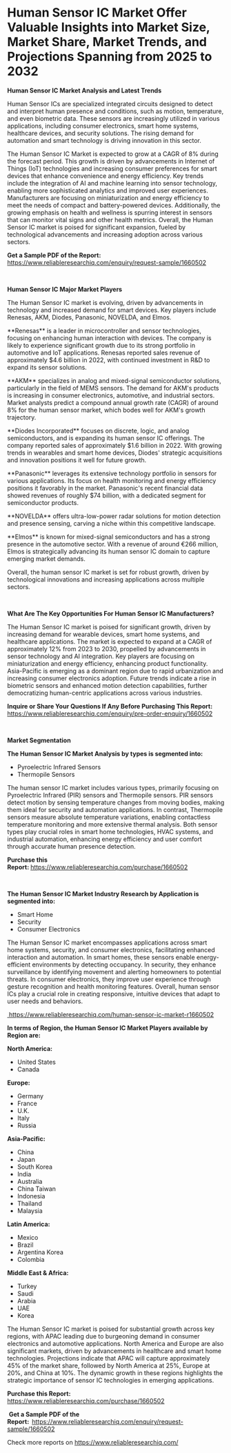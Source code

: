 <p><h1>Human Sensor IC Market Offer Valuable Insights into Market Size, Market Share, Market Trends, and Projections Spanning from 2025 to 2032</h1></p><p><strong>Human Sensor IC Market Analysis and Latest Trends</strong></p>
<p><p>Human Sensor ICs are specialized integrated circuits designed to detect and interpret human presence and conditions, such as motion, temperature, and even biometric data. These sensors are increasingly utilized in various applications, including consumer electronics, smart home systems, healthcare devices, and security solutions. The rising demand for automation and smart technology is driving innovation in this sector.</p><p>The Human Sensor IC Market is expected to grow at a CAGR of 8% during the forecast period. This growth is driven by advancements in Internet of Things (IoT) technologies and increasing consumer preferences for smart devices that enhance convenience and energy efficiency. Key trends include the integration of AI and machine learning into sensor technology, enabling more sophisticated analytics and improved user experiences. Manufacturers are focusing on miniaturization and energy efficiency to meet the needs of compact and battery-powered devices. Additionally, the growing emphasis on health and wellness is spurring interest in sensors that can monitor vital signs and other health metrics. Overall, the Human Sensor IC market is poised for significant expansion, fueled by technological advancements and increasing adoption across various sectors.</p></p>
<p><strong>Get a Sample PDF of the Report:&nbsp;</strong> <a href="https://www.reliableresearchiq.com/enquiry/request-sample/1660502?utm_campaign=104&utm_medium=2&utm_source=Github&utm_content=ia&utm_term=17012025&utm_id=human-sensor-ic">https://www.reliableresearchiq.com/enquiry/request-sample/1660502</a></p>
<p>&nbsp;</p>
<p><strong>Human Sensor IC Major Market Players</strong></p>
<p><p>The Human Sensor IC market is evolving, driven by advancements in technology and increased demand for smart devices. Key players include Renesas, AKM, Diodes, Panasonic, NOVELDA, and Elmos. </p><p>**Renesas** is a leader in microcontroller and sensor technologies, focusing on enhancing human interaction with devices. The company is likely to experience significant growth due to its strong portfolio in automotive and IoT applications. Renesas reported sales revenue of approximately $4.6 billion in 2022, with continued investment in R&D to expand its sensor solutions.</p><p>**AKM** specializes in analog and mixed-signal semiconductor solutions, particularly in the field of MEMS sensors. The demand for AKM's products is increasing in consumer electronics, automotive, and industrial sectors. Market analysts predict a compound annual growth rate (CAGR) of around 8% for the human sensor market, which bodes well for AKM's growth trajectory.</p><p>**Diodes Incorporated** focuses on discrete, logic, and analog semiconductors, and is expanding its human sensor IC offerings. The company reported sales of approximately $1.6 billion in 2022. With growing trends in wearables and smart home devices, Diodes' strategic acquisitions and innovation positions it well for future growth.</p><p>**Panasonic** leverages its extensive technology portfolio in sensors for various applications. Its focus on health monitoring and energy efficiency positions it favorably in the market. Panasonic's recent financial data showed revenues of roughly $74 billion, with a dedicated segment for semiconductor products.</p><p>**NOVELDA** offers ultra-low-power radar solutions for motion detection and presence sensing, carving a niche within this competitive landscape. </p><p>**Elmos** is known for mixed-signal semiconductors and has a strong presence in the automotive sector. With a revenue of around €266 million, Elmos is strategically advancing its human sensor IC domain to capture emerging market demands.</p><p>Overall, the human sensor IC market is set for robust growth, driven by technological innovations and increasing applications across multiple sectors.</p></p>
<p>&nbsp;</p>
<p><strong>What Are The Key Opportunities For Human Sensor IC Manufacturers?</strong></p>
<p><p>The Human Sensor IC market is poised for significant growth, driven by increasing demand for wearable devices, smart home systems, and healthcare applications. The market is expected to expand at a CAGR of approximately 12% from 2023 to 2030, propelled by advancements in sensor technology and AI integration. Key players are focusing on miniaturization and energy efficiency, enhancing product functionality. Asia-Pacific is emerging as a dominant region due to rapid urbanization and increasing consumer electronics adoption. Future trends indicate a rise in biometric sensors and enhanced motion detection capabilities, further democratizing human-centric applications across various industries.</p></p>
<p><strong>Inquire or Share Your Questions If Any Before Purchasing This Report:</strong> <a href="https://www.reliableresearchiq.com/enquiry/pre-order-enquiry/1660502?utm_campaign=104&utm_medium=2&utm_source=Github&utm_content=ia&utm_term=17012025&utm_id=human-sensor-ic">https://www.reliableresearchiq.com/enquiry/pre-order-enquiry/1660502</a></p>
<p>&nbsp;</p>
<p><strong>Market Segmentation</strong></p>
<p><strong>The Human Sensor IC Market Analysis by types is segmented into:</strong></p>
<p><ul><li>Pyroelectric Infrared Sensors</li><li>Thermopile Sensors</li></ul></p>
<p><p>The human sensor IC market includes various types, primarily focusing on Pyroelectric Infrared (PIR) sensors and Thermopile sensors. PIR sensors detect motion by sensing temperature changes from moving bodies, making them ideal for security and automation applications. In contrast, Thermopile sensors measure absolute temperature variations, enabling contactless temperature monitoring and more extensive thermal analysis. Both sensor types play crucial roles in smart home technologies, HVAC systems, and industrial automation, enhancing energy efficiency and user comfort through accurate human presence detection.</p></p>
<p><strong>Purchase this Report:&nbsp;</strong><a href="https://www.reliableresearchiq.com/purchase/1660502?utm_campaign=104&utm_medium=2&utm_source=Github&utm_content=ia&utm_term=17012025&utm_id=human-sensor-ic">https://www.reliableresearchiq.com/purchase/1660502</a></p>
<p>&nbsp;</p>
<p><strong>The Human Sensor IC Market Industry Research by Application is segmented into:</strong></p>
<p><ul><li>Smart Home</li><li>Security</li><li>Consumer Electronics</li></ul></p>
<p><p>The Human Sensor IC market encompasses applications across smart home systems, security, and consumer electronics, facilitating enhanced interaction and automation. In smart homes, these sensors enable energy-efficient environments by detecting occupancy. In security, they enhance surveillance by identifying movement and alerting homeowners to potential threats. In consumer electronics, they improve user experience through gesture recognition and health monitoring features. Overall, human sensor ICs play a crucial role in creating responsive, intuitive devices that adapt to user needs and behaviors.</p></p>
<p><a href="https://www.reliableresearchiq.com/human-sensor-ic-market-r1660502?utm_campaign=104&utm_medium=2&utm_source=Github&utm_content=ia&utm_term=17012025&utm_id=human-sensor-ic">&nbsp;https://www.reliableresearchiq.com/human-sensor-ic-market-r1660502</a></p>
<p><strong>In terms of Region, the Human Sensor IC Market Players available by Region are:</strong></p>
<p>
    <p> <strong> North America: </strong>
        <ul>
            <li>United States</li>
            <li>Canada</li>
        </ul>
        </p> 
    <p> <strong> Europe: </strong>
        <ul>
            <li>Germany</li>
            <li>France</li>
            <li>U.K.</li>
            <li>Italy</li>
            <li>Russia</li>
        </ul>
        </p> 
    <p> <strong> Asia-Pacific: </strong>
        <ul>
            <li>China</li>
            <li>Japan</li>
            <li>South Korea</li>
            <li>India</li>
            <li>Australia</li>
            <li>China Taiwan</li>
            <li>Indonesia</li>
            <li>Thailand</li>
            <li>Malaysia</li>
        </ul>
        </p> 
    <p> <strong> Latin America: </strong>
        <ul>
            <li>Mexico</li>
            <li>Brazil</li>
            <li>Argentina Korea</li>
            <li>Colombia</li>
        </ul>
        </p> 
    <p> <strong> Middle East & Africa: </strong>
        <ul>
            <li>Turkey</li>
            <li>Saudi</li>
            <li>Arabia</li>
            <li>UAE</li>
            <li>Korea</li>
        </ul>
    </p>
    </p>
<p><p>The Human Sensor IC market is poised for substantial growth across key regions, with APAC leading due to burgeoning demand in consumer electronics and automotive applications. North America and Europe are also significant markets, driven by advancements in healthcare and smart home technologies. Projections indicate that APAC will capture approximately 45% of the market share, followed by North America at 25%, Europe at 20%, and China at 10%. The dynamic growth in these regions highlights the strategic importance of sensor IC technologies in emerging applications.</p></p>
<p><strong>Purchase this Report: </strong><a href="https://www.reliableresearchiq.com/purchase/1660502?utm_campaign=104&utm_medium=2&utm_source=Github&utm_content=ia&utm_term=17012025&utm_id=human-sensor-ic">https://www.reliableresearchiq.com/purchase/1660502</a></p>
<p>&nbsp;<strong>Get a Sample PDF of the Report:&nbsp;&nbsp;</strong><a href="https://www.reliableresearchiq.com/enquiry/request-sample/1660502?utm_campaign=104&utm_medium=2&utm_source=Github&utm_content=ia&utm_term=17012025&utm_id=human-sensor-ic">https://www.reliableresearchiq.com/enquiry/request-sample/1660502</a></p>
<p><strong></strong></p>
<p>Check more reports on <a href="https://www.reliableresearchiq.com/?utm_campaign=104&utm_medium=2&utm_source=Github&utm_content=ia&utm_term=17012025&utm_id=human-sensor-ic">https://www.reliableresearchiq.com/</a></p>